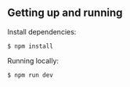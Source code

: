 ## Getting up and running

Install dependencies:

```
$ npm install
```

Running locally:

```
$ npm run dev
```